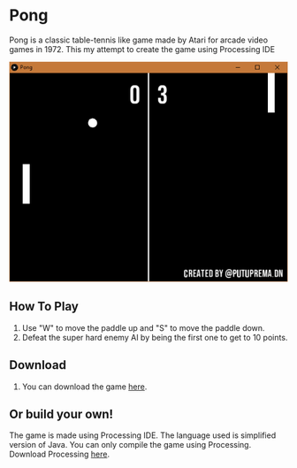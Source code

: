 # Pong
Pong is a classic table-tennis like game made by Atari for arcade video games in 1972. This my attempt to create the game using Processing IDE

![Screenshot](docs/images/Pong.png)
## How To Play
1. Use "W" to move the paddle up and "S" to move the paddle down.
2. Defeat the super hard enemy AI by being the first one to get to 10 points. 
## Download
1. You can download the game [here](https://github.com/putuprema/pokedex-master/releases).
## Or build your own!
The game is made using Processing IDE. The language used is simplified version of Java. You can only compile the game using Processing. Download Processing [here](https://processing.org/download/).